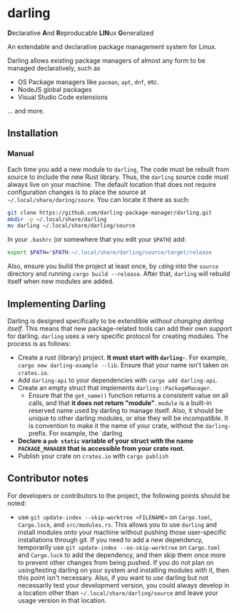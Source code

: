 # darling

**D**eclarative **A**nd **R**eproducable **LIN**ux **G**eneralized

An extendable and declarative package management system for Linux.

Darling allows existing package managers of almost any form to be managed declaratively, such as
- OS Package managers like `pacman`, `apt`, `dnf`, etc.
- NodeJS global packages
- Visual Studio Code extensions

... and more.

## Installation

### Manual

Each time you add a new module to `darling`, The code must be rebuilt from source to include the new Rust library. Thus, the `darling` source code must always live on your machine. The default location that does not require configuration changes is to place the source at `~/.local/share/daring/soure`. You can locate it there as such:

```bash
git clone https://github.com/darling-package-manager/darling.git
mkdir -p ~/.local/share/darling
mv darling ~/.local/share/darling/source
```

In your `.bashrc` (or somewhere that you edit your `$PATH`) add:

```bash
export $PATH="$PATH:~/.local/share/darling/source/target/release
```

Also, ensure you build the project at least once, by `cd`ing into the `source` directory and running `cargo build --release`. After that, `darling` will rebuild itself when new modules are added.

## Implementing Darling
Darling is designed specifically to be extendible *without changing darling itself*. This means that new package-related tools can add their own support for darling. `darling` uses a very specific protocol for creating modules. The process is as follows:

- Create a rust (library) project. **It must start with `darling-`**. For example, `cargo new darling-example --lib`. Ensure that your name isn't taken on `crates.io`.
- Add `darling-api` to your dependencies with `cargo add darling-api`.
- Create an empty struct that implements `darling::PackageManager`.
	- Ensure that the `get_name()` function returns a consistent value on all calls, and that **it does not return "module"**. `module` is a built-in reserved name used by darling to manage itself. Also, it should be unique to other darling modules, or else they will be incompatible. It is convention to make it the name of your crate, without the `darling-` prefix. For example, the `darling
- **Declare a `pub static` variable of your struct with the name `PACKAGE_MANAGER` that is accessible from your crate root.**
- Publish your crate on `crates.io` with `cargo publish`

## Contributor notes

For developers or contributors to the project, the following points should be noted:

- use `git update-index --skip-worktree <FILENAME>` on `Cargo.toml`, `Cargo.lock`, and `src/modules.rs`. This allows you to use `darling` and install modules onto your machine without pushing those user-specific installations through git. If you need to add a new dependency, temporarily use `git update-index --no-skip-worktree` on `Cargo.toml` and `Cargo.lock` to add the dependency, and then skip them once more to prevent other changes from being pushed. If you do not plan on using/testing darling on your system and installing modules with it, then this point isn't necessary. Also, if you want to *use* darling but not necessarily test your development version, you could always develop in a location other than `~/.local/share/darling/source` and leave your usage version in that location.